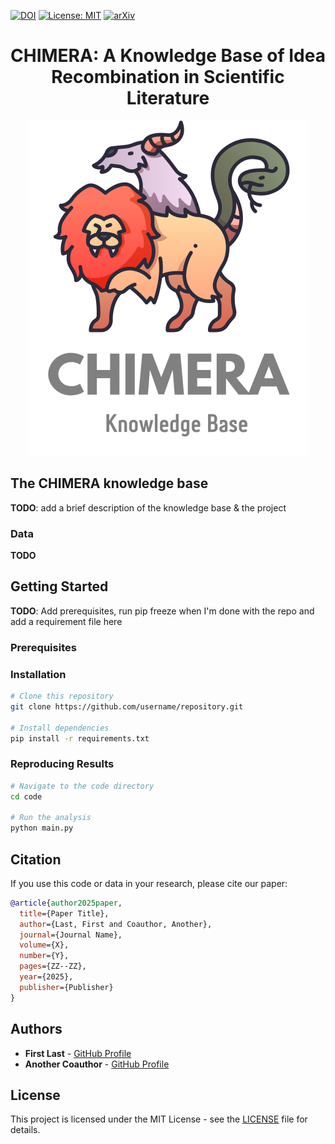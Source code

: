 
[![DOI](https://img.shields.io/badge/DOI-10.XXXX/XXXXX-blue.svg)](https://doi.org/10.XXXX/XXXXX)
[![License: MIT](https://img.shields.io/badge/License-MIT-yellow.svg)](https://opensource.org/licenses/MIT)
[![arXiv](https://img.shields.io/badge/arXiv-XXXX.XXXXX-b31b1b.svg)](https://arxiv.org/abs/XXXX.XXXXX)

<h1 align="center">CHIMERA: A Knowledge Base of Idea Recombination in Scientific Literature</h1>

<p align="center">
  <img src="chimera_logo.svg" alt="Centered Image" />
</p>

## The CHIMERA knowledge base
**TODO**: add a brief description of the knowledge base & the project   
### Data
**TODO**
## Getting Started
**TODO**: Add prerequisites, run pip freeze when I'm done with the repo and add a requirement file here

### Prerequisites

### Installation

```bash
# Clone this repository
git clone https://github.com/username/repository.git

# Install dependencies
pip install -r requirements.txt
```

### Reproducing Results

```bash
# Navigate to the code directory
cd code

# Run the analysis
python main.py
```

##  Citation

If you use this code or data in your research, please cite our paper:

```bibtex
@article{author2025paper,
  title={Paper Title},
  author={Last, First and Coauthor, Another},
  journal={Journal Name},
  volume={X},
  number={Y},
  pages={ZZ--ZZ},
  year={2025},
  publisher={Publisher}
}
```

## Authors

- **First Last** - [GitHub Profile](https://github.com/username)
- **Another Coauthor** - [GitHub Profile](https://github.com/coauthor)

## License

This project is licensed under the MIT License - see the [LICENSE](LICENSE) file for details.

